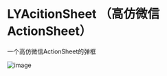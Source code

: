 # LYAcitionSheet （高仿微信ActionSheet）
一个高仿微信ActionSheet的弹框

![image](https://github.com/Joe-Liuyi/LYAcitionSheet/blob/master/gif.gif)
